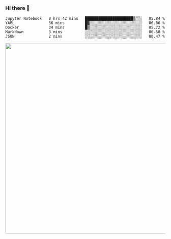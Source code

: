 ### Hi there 👋

<!--START_SECTION:waka-->
```text
Jupyter Notebook   8 hrs 42 mins   █████████████████████▒░░░   85.84 % 
YAML               36 mins         █▓░░░░░░░░░░░░░░░░░░░░░░░   06.06 % 
Docker             34 mins         █▒░░░░░░░░░░░░░░░░░░░░░░░   05.72 % 
Markdown           3 mins          ░░░░░░░░░░░░░░░░░░░░░░░░░   00.58 % 
JSON               2 mins          ░░░░░░░░░░░░░░░░░░░░░░░░░   00.47 % 
```
<!--END_SECTION:waka-->

<img src="https://wakatime.com/share/@QuantumA/fc1cfcd9-4c6f-41e9-9c18-f86f6df42a11.svg?sanitize=true" width="600">

<!--
**QuantumA/QuantumA** is a ✨ _special_ ✨ repository because its `README.md` (this file) appears on your GitHub profile.

Here are some ideas to get you started:

- 🔭 I’m currently working on ...
- 🌱 I’m currently learning ...
- 👯 I’m looking to collaborate on ...
- 🤔 I’m looking for help with ...
- 💬 Ask me about ...
- 📫 How to reach me: ...
- 😄 Pronouns: ...
- ⚡ Fun fact: ...
-->
